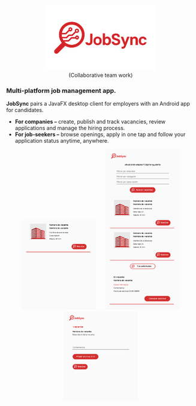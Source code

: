 <p align="center">
<img src="JobSync-Android/UX UI/Jobsync_logo.png" width="300" hspace="10">
  <br>
  (Collaborative team work)
</p>

<h3>Multi-platform job management app.</h3>
<p><strong>JobSync</strong> pairs a JavaFX desktop client for employers with an Android app for candidates.</p>
<ul>
  <li><strong>For companies –</strong> create, publish and track vacancies, review applications and manage the hiring process.</li>
  <li><strong>For job‑seekers –</strong> browse openings, apply in one tap and follow your application status anytime, anywhere.</li>
</ul>

<p align="center">
<img src="JobSync-Android/UX UI/Item vacante (1).jpg" width="200" hspace="10">
<img src="JobSync-Android/UX UI/Buscador de solicitudes - desplegado.jpg" width="200" hspace="10">
<img src="JobSync-Android/UX UI/Activity solicitud (1).jpg" width="200" hspace="10">
</p>
